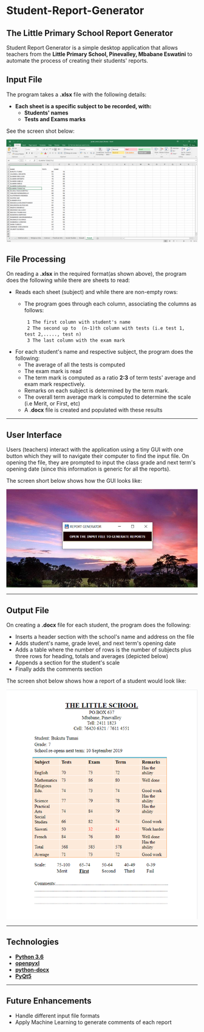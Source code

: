 # Student-Report-Generator

## The Little Primary School Report Generator

Student Report Generator is a simple desktop application that allows teachers from the __Little Primary School, Pinevalley, Mbabane Eswatini__ to automate the process of creating their students' reports.

## Input File

The program takes a __.xlsx__ file with the following details:
 * __Each sheet is a specific subject to be recorded, with:__
    * __Students' names__
    * __Tests and Exams marks__

See the screen shot below:

![](report_generator/output_images/input_file.png)

## File Processing

On reading a __.xlsx__ in the required format(as shown above), the program does the following while there are sheets to read:
   * Reads each sheet (subject) and while there are non-empty rows:
      * The program goes through each column, associating the columns as follows:
      
             1 The first column with student's name
             2 The second up to  (n-1)th column with tests (i.e test 1, test 2,....., test n)
             3 The last column with the exam mark
             
   * For each student's name and respective subject, the program does the following:
      * The average of all the tests is computed
      * The exam mark is read
      * The term mark is computed as a ratio __2:3__ of term tests' average and exam mark respectively.
      * Remarks on each subject is determined by the term mark.
      * The overall term average mark is computed to determine the scale (i.e Merit, or First, etc)
      * A .__docx__ file is created and populated with these results
---      
## User Interface

Users (teachers) interact with the application using a tiny GUI with one button which they will to navigate their computer to find the input file. On opening the file, they are prompted to input the class grade and next term's opening date (since this information is generic for all the reports).

The screen short below shows how the GUI looks like:

![](report_generator/output_images/ui_2.png)

---
## Output File

On creating a __.docx__ file for each student, the program does the following:
   * Inserts a header section with the school's name and address on the file
   * Adds student's name, grade level, and next term's opening date
   * Adds a table where the number of rows is the number of subjects plus three rows for heading, totals and averages (depicted below)
   * Appends a section for the student's scale
   * Finally adds the comments section

The screen shot below shows how a report of a student would look like:

![](report_generator/output_images/report.png)

---
## Technologies

   * [__Python 3.6__](https://www.python.org/downloads/release/python-360/ "Python 3.6")
   * [__openpyxl__](https://openpyxl.readthedocs.io/en/stable/ "openpyxl")
   * [__python-docx__](https://python-docx.readthedocs.io/en/latest/ "python-docx")
   * [__PyQt5__](https://doc.qt.io/qtforpython/ "PyQt5")
  
  
---
## Future Enhancements
   * Handle different input file formats
   * Apply Machine Learning to generate comments of each report
